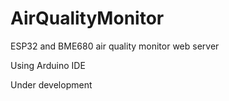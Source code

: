 # AirQualityMonitor
ESP32 and BME680 air quality monitor web server

Using Arduino IDE

Under development
